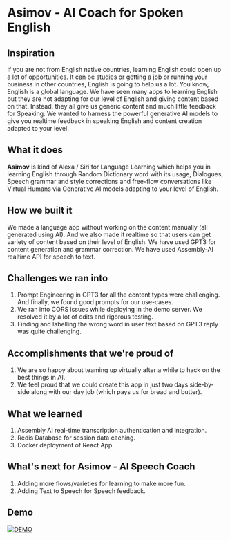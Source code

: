 # Asimov - AI Coach for Spoken English

## Inspiration
If you are not from English native countries, learning English could open up a lot of opportunities. It can be studies or getting a job or running your business in other countries, English is going to help us a lot. You know, English is a global language. We have seen many apps to learning English but they are not adapting for our level of English and giving content based on that. Instead, they all give us generic content and much little feedback for Speaking. We wanted to harness the powerful generative AI models to give you realtime feedback in speaking English and content creation adapted to your level.


## What it does
**Asimov** is kind of Alexa / Siri for Language Learning which helps you in learning English through Random Dictionary word with its usage, Dialogues, Speech grammar and style corrections and free-flow conversations like Virtual Humans via Generative AI models adapting to your level of English.

## How we built it
We made a language app without working on the content manually (all generated using AI). And we also made it realtime so that users can get variety of content based on their level of English. We have used GPT3 for content generation and grammar correction. We have used Assembly-AI realtime API for speech to text.


## Challenges we ran into
1. Prompt Engineering in GPT3 for all the content types were challenging. And finally, we found good prompts for our use-cases.
2. We ran into CORS issues while deploying in the demo server. We resolved it by a lot of edits and rigorous testing.
3. Finding and labelling the wrong word in user text based on GPT3 reply was quite challenging.


## Accomplishments that we're proud of
1. We are so happy about teaming up virtually after a while to hack on the best things in AI.
2. We feel proud that we could create this app in just two days side-by-side along with our day job (which pays us for bread and butter).


## What we learned
1. Assembly AI real-time transcription authentication and integration.
2. Redis Database for session data caching.
3. Docker deployment of React App.


## What's next for Asimov - AI Speech Coach
1. Adding more flows/varieties for learning to make more fun.
2. Adding Text to Speech for Speech feedback.

## Demo
[![DEMO](https://img.youtube.com/vi/RrJeiz3nkko/0.jpg)](https://www.youtube.com/watch?v=RrJeiz3nkko)
